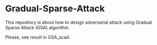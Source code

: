 # Gradual-Sparse-Attack

This repository is about how to design adversarial attack using Gradual Sparse Attack (GSA) algorithm.

Please, see result in GSA_scad.
